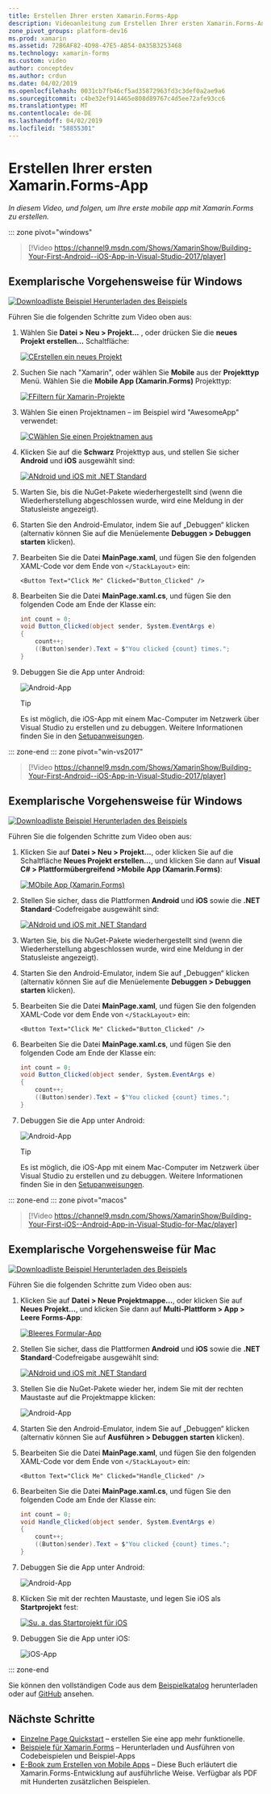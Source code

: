 ```yaml
---
title: Erstellen Ihrer ersten Xamarin.Forms-App
description: Videoanleitung zum Erstellen Ihrer ersten Xamarin.Forms-Anwendung in Visual Studio.
zone_pivot_groups: platform-dev16
ms.prod: xamarin
ms.assetid: 72B6AF82-4D98-47E5-AB54-0A35B3253468
ms.technology: xamarin-forms
ms.custom: video
author: conceptdev
ms.author: crdun
ms.date: 04/02/2019
ms.openlocfilehash: 0031cb7fb46cf5ad35872963fd3c3def0a2ae9a6
ms.sourcegitcommit: c4be32ef914465e808d89767c4d5ee72afe93cc6
ms.translationtype: MT
ms.contentlocale: de-DE
ms.lasthandoff: 04/02/2019
ms.locfileid: "58855301"
---
```

# <a name="build-your-first-xamarinforms-app"></a>Erstellen Ihrer ersten Xamarin.Forms-App

_In diesem Video, und folgen, um Ihre erste mobile app mit Xamarin.Forms zu erstellen._

::: zone pivot="windows"

> [!Video https://channel9.msdn.com/Shows/XamarinShow/Building-Your-First-Android--iOS-App-in-Visual-Studio-2017/player]

## <a name="step-by-step-instructions-for-windows"></a>Exemplarische Vorgehensweise für Windows

[![Downloadliste Beispiel](~/media/shared/download.png) Herunterladen des Beispiels](https://developer.xamarin.com/samples/xamarin-forms/GetStarted/FirstApp/)

Führen Sie die folgenden Schritte zum Video oben aus:

1. Wählen Sie **Datei > Neu > Projekt...**  , oder drücken Sie die **neues Projekt erstellen...**  Schaltfläche:

    [![CErstellen ein neues Projekt](images/win-2019/01-sml.png)](images/win-2019/01.png#lightbox)

2. Suchen Sie nach "Xamarin", oder wählen Sie **Mobile** aus der **Projekttyp** Menü. Wählen Sie die **Mobile App (Xamarin.Forms)** Projekttyp:

    [![FFiltern für Xamarin-Projekte](images/win-2019/02-sml.png)](images/win-2019/02.png#lightbox)

3. Wählen Sie einen Projektnamen &ndash; im Beispiel wird "AwesomeApp" verwendet:

    [![CWählen Sie einen Projektnamen aus](images/win-2019/03-sml.png)](images/win-2019/03.png#lightbox)

4. Klicken Sie auf die **Schwarz** Projekttyp aus, und stellen Sie sicher **Android** und **iOS** ausgewählt sind:

    [![ANdroid und iOS mit .NET Standard](images/win-2019/04-sml.png)](images/win-2019/04.png#lightbox)

5. Warten Sie, bis die NuGet-Pakete wiederhergestellt sind (wenn die Wiederherstellung abgeschlossen wurde, wird eine Meldung in der Statusleiste angezeigt).

6. Starten Sie den Android-Emulator, indem Sie auf „Debuggen“ klicken (alternativ können Sie auf die Menüelemente **Debuggen > Debuggen starten** klicken).

7. Bearbeiten Sie die Datei **MainPage.xaml**, und fügen Sie den folgenden XAML-Code vor dem Ende von `</StackLayout>` ein:

    ```xaml
    <Button Text="Click Me" Clicked="Button_Clicked" />
    ```

8. Bearbeiten Sie die Datei **MainPage.xaml.cs**, und fügen Sie den folgenden Code am Ende der Klasse ein:

    ```csharp
    int count = 0;
    void Button_Clicked(object sender, System.EventArgs e)
    {
        count++;
        ((Button)sender).Text = $"You clicked {count} times.";
    }
    ```

9. Debuggen Sie die App unter Android:

    ![Android-App](images/win/07-sml.png)

    > [!TIP]
    > Es ist möglich, die iOS-App mit einem Mac-Computer im Netzwerk über Visual Studio zu erstellen und zu debuggen. Weitere Informationen finden Sie in den [Setupanweisungen](~/ios/get-started/installation/windows/index.md).

::: zone-end
::: zone pivot="win-vs2017"

> [!Video https://channel9.msdn.com/Shows/XamarinShow/Building-Your-First-Android--iOS-App-in-Visual-Studio-2017/player]

## <a name="step-by-step-instructions-for-windows"></a>Exemplarische Vorgehensweise für Windows

[![Downloadliste Beispiel](~/media/shared/download.png) Herunterladen des Beispiels](https://developer.xamarin.com/samples/xamarin-forms/GetStarted/FirstApp/)

Führen Sie die folgenden Schritte zum Video oben aus:

1. Klicken Sie auf **Datei > Neu > Projekt...**, oder klicken Sie auf die Schaltfläche **Neues Projekt erstellen...**, und klicken Sie dann auf **Visual C# > Plattformübergreifend >Mobile App (Xamarin.Forms)**:

    [![MObile App (Xamarin.Forms)](images/win/01-sml.png)](images/win/01.png#lightbox)

2. Stellen Sie sicher, dass die Plattformen **Android** und **iOS** sowie die **.NET Standard**-Codefreigabe ausgewählt sind:

    [![ANdroid und iOS mit .NET Standard](images/win/02-sml.png)](images/win/02.png#lightbox)

3. Warten Sie, bis die NuGet-Pakete wiederhergestellt sind (wenn die Wiederherstellung abgeschlossen wurde, wird eine Meldung in der Statusleiste angezeigt).

4. Starten Sie den Android-Emulator, indem Sie auf „Debuggen“ klicken (alternativ können Sie auf die Menüelemente **Debuggen > Debuggen starten** klicken).

5. Bearbeiten Sie die Datei **MainPage.xaml**, und fügen Sie den folgenden XAML-Code vor dem Ende von `</StackLayout>` ein:

    ```xaml
    <Button Text="Click Me" Clicked="Button_Clicked" />
    ```

6. Bearbeiten Sie die Datei **MainPage.xaml.cs**, und fügen Sie den folgenden Code am Ende der Klasse ein:

    ```csharp
    int count = 0;
    void Button_Clicked(object sender, System.EventArgs e)
    {
        count++;
        ((Button)sender).Text = $"You clicked {count} times.";
    }
    ```

7. Debuggen Sie die App unter Android:

    ![Android-App](images/win/07-sml.png)

    > [!TIP]
    > Es ist möglich, die iOS-App mit einem Mac-Computer im Netzwerk über Visual Studio zu erstellen und zu debuggen. Weitere Informationen finden Sie in den [Setupanweisungen](~/ios/get-started/installation/windows/index.md).

::: zone-end
::: zone pivot="macos"

> [!Video https://channel9.msdn.com/Shows/XamarinShow/Building-Your-First-iOS--Android-App-in-Visual-Studio-for-Mac/player]

## <a name="step-by-step-instructions-for-mac"></a>Exemplarische Vorgehensweise für Mac

[![Downloadliste Beispiel](~/media/shared/download.png) Herunterladen des Beispiels](https://developer.xamarin.com/samples/xamarin-forms/GetStarted/FirstApp/)

Führen Sie die folgenden Schritte zum Video oben aus:

1. Klicken Sie auf **Datei > Neue Projektmappe...**, oder klicken Sie auf **Neues Projekt...**, und klicken Sie dann auf **Multi-Plattform > App > Leere Forms-App**:

    [![Bleeres Formular-App](images/01-sml.png)](images/01.png#lightbox)

2. Stellen Sie sicher, dass die Plattformen **Android** und **iOS** sowie die **.NET Standard**-Codefreigabe ausgewählt sind:

    [![ANdroid und iOS mit .NET Standard](images/02-sml.png)](images/02.png#lightbox)

3. Stellen Sie die NuGet-Pakete wieder her, indem Sie mit der rechten Maustaste auf die Projektmappe klicken:

    ![Android-App](images/03-sml.png)

4. Starten Sie den Android-Emulator, indem Sie auf „Debuggen“ klicken (alternativ können Sie auf **Ausführen > Debuggen starten** klicken).

5. Bearbeiten Sie die Datei **MainPage.xaml**, und fügen Sie den folgenden XAML-Code vor dem Ende von `</StackLayout>` ein:

    ```xaml
    <Button Text="Click Me" Clicked="Handle_Clicked" />
    ```

6. Bearbeiten Sie die Datei **MainPage.xaml.cs**, und fügen Sie den folgenden Code am Ende der Klasse ein:

    ```csharp
    int count = 0;
    void Handle_Clicked(object sender, System.EventArgs e)
    {
        count++;
        ((Button)sender).Text = $"You clicked {count} times.";
    }
    ```

7. Debuggen Sie die App unter Android:

    ![Android-App](images/07-sml.png)

8. Klicken Sie mit der rechten Maustaste, und legen Sie iOS als **Startprojekt** fest:

    [![Su. a. das Startprojekt für iOS](images/08-sml.png)](images/08.png#lightbox)

9. Debuggen Sie die App unter iOS:

    ![iOS-App](images/09-sml.png)

::: zone-end

Sie können den vollständigen Code aus dem [Beispielkatalog](https://developer.xamarin.com/samples/xamarin-forms/GetStarted/FirstApp/) herunterladen oder auf [GitHub](https://github.com/xamarin/xamarin-forms-samples/tree/master/GetStarted/FirstApp) ansehen.

## <a name="next-steps"></a>Nächste Schritte

- [Einzelne Page Quickstart](~/get-started/quickstarts/single-page.md) &ndash; erstellen Sie eine app mehr funktionelle.
- [Beispiele für Xamarin.Forms](~/xamarin-forms/samples/index.yml) &ndash; Herunterladen und Ausführen von Codebeispielen und Beispiel-Apps
- [E-Book zum Erstellen von Mobile Apps](~/xamarin-forms/creating-mobile-apps-xamarin-forms/index.md) &ndash; Diese Buch erläutert die Xamarin.Forms-Entwicklung auf ausführliche Weise. Verfügbar als PDF mit Hunderten zusätzlichen Beispielen.
